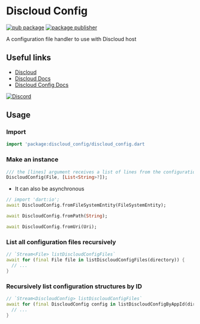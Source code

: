 # Discloud Config

[![pub package](https://img.shields.io/pub/v/discloud_config.svg)](https://pub.dev/packages/discloud_config)
[![package publisher](https://img.shields.io/pub/publisher/discloud_config.svg)](https://pub.dev/packages/discloud_config/publisher)

A configuration file handler to use with Discloud host

## Useful links

- [Discloud](https://discloud.com)
- [Discloud Docs](https://docs.discloud.com/en)
- [Discloud Config Docs](https://docs.discloudbot.com/discloud.config)

[![Discord](https://discord.com/api/guilds/584490943034425391/widget.png?style=banner2)](https://discord.gg/discloud)

## Usage

### Import

```dart
import 'package:discloud_config/discloud_config.dart
```

### Make an instance

```dart
/// the [lines] argument receives a list of lines from the configuration file contents
DiscloudConfig(File, [List<String>?]);
```

- It can also be asynchronous

```dart
// import 'dart:io';
await DiscloudConfig.fromFileSystemEntity(FileSystemEntity);
```

```dart
await DiscloudConfig.fromPath(String);
```

```dart
await DiscloudConfig.fromUri(Uri);
```

### List all configuration files recursively

```dart
// `Stream<File> listDiscloudConfigFiles`
await for (final File file in listDiscloudConfigFiles(directory)) {
  // ...
}
```

### Recursively list configuration structures by ID

```dart
// `Stream<DiscloudConfig> listDiscloudConfigFiles`
await for (final DiscloudConfig config in listDiscloudConfigByAppId(directory, appId)) {
  // ...
}
```
